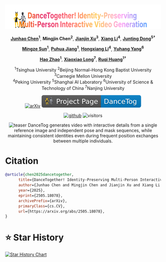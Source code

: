<div align="center">

<h1>
  <a href="https://dancetog.github.io/" style="vertical-align:middle;">
    <img src="static/images/dance-gradient0.svg"
         alt="DanceTogether! Identity-Preserving Multi-Person Interactive Video Generation"
         height="80"     
         style="vertical-align:middle;">
  </a>
</h1>

**[Junhao Chen](https://scholar.google.com/citations?hl=en&user=uVMnzPMAAAAJ)<sup>1</sup>**, **Mingjin Chen<sup>2</sup>**, **[Jianjin Xu](https://scholar.google.com/citations?hl=en&user=mTV0usAAAAAJ)<sup>3</sup>**, **[Xiang Li](https://scholar.google.com/citations?user=_wyYvQsAAAAJ&hl=en&oi=sra)<sup>4</sup>**, **[Junting Dong](https://scholar.google.com/citations?user=dEzL5pAAAAAJ&hl=en)<sup>5†</sup>**

**[Mingze Sun](https://scholar.google.com/citations?user=TTW2mVoAAAAJ&hl=en)<sup>1</sup>**, **[Puhua Jiang](https://scholar.google.com/citations?user=E-k3WcgAAAAJ&hl=en)<sup>1</sup>**, **[Hongxiang Li](https://scholar.google.com/citations?user=U4AwycUAAAAJ&hl=en&oi=ao)<sup>4</sup>**, **[Yuhang Yang](https://scholar.google.com/citations?hl=en&user=x3aClGEAAAAJ)<sup>6</sup>**

**[Hao Zhao](https://scholar.google.com/citations?user=ygQznUQAAAAJ&hl=en)<sup>1</sup>**, **[Xiaoxiao Long](https://scholar.google.com/citations?hl=en&user=W3G5kZEAAAAJ)<sup>7</sup>**, **[Ruqi Huang](https://scholar.google.com/citations?user=cgRY63gAAAAJ&hl=en)<sup>1†</sup>**

<sup>1</sup>Tsinghua University  <sup>2</sup>Beijing Normal–Hong Kong Baptist University  <sup>3</sup>Carnegie Mellon University  
<sup>4</sup>Peking University  <sup>5</sup>Shanghai AI Laboratory  <sup>6</sup>University of Science & Technology of China  <sup>7</sup>Nanjing University  


<!-- [![hf_space](https://img.shields.io/badge/🤗-LeaderBoard-blue.svg)](xxx)
[![hf_space](https://img.shields.io/badge/🤗-Paper%20In%20HF-red.svg)](xxx)
[![hf_space](https://img.shields.io/badge/🤗-Online_Demo-yellow.svg)](xxx) -->
[![arXiv](https://img.shields.io/badge/Arxiv-2505.18078-b31b1b.svg?logo=arXiv)](https://arxiv.org/abs/2505.18078) 
[![Home Page](static/images/homepage.svg)](https://dancetog.github.io/) 
<!-- [![Dataset](https://img.shields.io/badge/Dataset-PairFS_4K-green)](xxx)
[![Dataset](https://img.shields.io/badge/Dataset-HumanRob_300-green)](xxx)
[![Dataset](https://img.shields.io/badge/Dataset-DanceTogEval_100-green)](xxx)
[![Dataset Download](https://img.shields.io/badge/Benchmark-TogetherVideoBench-red)](xxx) -->
[![github](https://img.shields.io/github/stars/yisuanwang/DanceTog.svg?style=social)](https://github.com/yisuanwang/DanceTog/)
![visitors](https://visitor-badge.laobi.icu/badge?page_id=yisuanwang.DanceTog&left_color=green&right_color=red)  




![teaser](static/images/case01.gif)
DanceTog generates video with interactive details from a single reference image and independent pose and mask sequences, while maintaining consistent identities even during frequent position exchanges between multiple individuals.


</div>


# Citation
```bibtex
@article{chen2025dancetogether,
      title={DanceTogether! Identity-Preserving Multi-Person Interactive Video Generation}, 
      author={Junhao Chen and Mingjin Chen and Jianjin Xu and Xiang Li and Junting Dong and Mingze Sun and Puhua Jiang and Hongxiang Li and Yuhang Yang and Hao Zhao and Xiaoxiao Long and Ruqi Huang},
      year={2025},
      eprint={2505.18078},
      archivePrefix={arXiv},
      primaryClass={cs.CV},
      url={https://arxiv.org/abs/2505.18078}, 
}
```


# ⭐️ Star History

[![Star History Chart](https://api.star-history.com/svg?repos=yisuanwang/DanceTog&type=Date)](https://star-history.com/#yisuanwang/DanceTog&Date)
